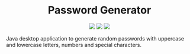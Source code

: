 <div align="center">

# Password Generator

![](https://img.shields.io/github/stars/Kesares/PasswordGenerator?style=social)
![](https://img.shields.io/github/lines/Kesares/PasswordGenerator)
![](https://img.shields.io/github/repo-size/Kesares/PasswordGenerator)

</div>


Java desktop application to generate random passwords with uppercase and lowercase letters, numbers and special characters.